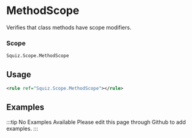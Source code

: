 # MethodScope

Verifies that class methods have scope modifiers.

### Scope

`Squiz.Scope.MethodScope`

## Usage

```xml
<rule ref="Squiz.Scope.MethodScope"></rule>
```

## Examples

:::tip No Examples Available
Please edit this page through Github to add examples.
:::